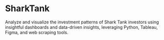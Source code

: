 # SharkTank
Analyze and visualize the investment patterns of Shark Tank investors using insightful dashboards and data-driven insights, leveraging Python, Tableau, Figma, and web scraping tools.

